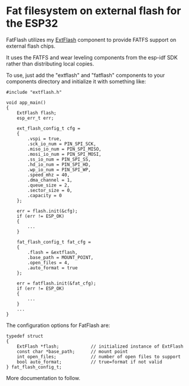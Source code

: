 # Fat filesystem on external flash for the ESP32
FatFlash utilizes my [ExtFlash](components/extflash)
component to provide FATFS support on external flash chips.

It uses the FATFS and wear leveling components from the esp-idf SDK rather
than distributing local copies.

To use, just add the "extflash" and "fatflash" components to your
components directory and initialize it with something like:

```
#include "extflash.h"

void app_main()
{
    ExtFlash flash;
    esp_err_t err;

    ext_flash_config_t cfg =
    {
        .vspi = true,
        .sck_io_num = PIN_SPI_SCK,
        .miso_io_num = PIN_SPI_MISO,
        .mosi_io_num = PIN_SPI_MOSI,
        .ss_io_num = PIN_SPI_SS,
        .hd_io_num = PIN_SPI_HD,
        .wp_io_num = PIN_SPI_WP,
        .speed_mhz = 40,
        .dma_channel = 1,
        .queue_size = 2,
        .sector_size = 0,
        .capacity = 0
    };

    err = flash.init(&cfg);
    if (err != ESP_OK)
    {
        ...
    }

    fat_flash_config_t fat_cfg =
    {
        .flash = &extflash,
        .base_path = MOUNT_POINT,
        .open_files = 4,
        .auto_format = true
    };

    err = fatflash.init(&fat_cfg);
    if (err != ESP_OK)
    {
        ...
    }
    ...
}
```

The configuration options for FatFlash are:

```
typedef struct
{
    ExtFlash *flash;            // initialized instance of ExtFlash
    const char *base_path;      // mount point
    int open_files;             // number of open files to support
    bool auto_format;           // true=format if not valid
} fat_flash_config_t;
```

More documentation to follow.

